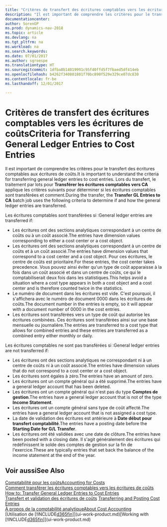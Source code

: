 ```yaml
---
title: "Critères de transfert des écritures comptables vers les écritures de coûts"
description: "Il est important de comprendre les critères pour le transfert des écritures comptables aux écritures de coûts. Lors du transfert, le traitement par lots pour **Transférer les écritures comptables vers CA** applique les critères suivants pour déterminer si les écritures comptables sont transférées et comment."
documentationcenter: 
author: SorenGP
ms.prod: dynamics-nav-2018
ms.topic: article
ms.devlang: na
ms.tgt_pltfrm: na
ms.workload: na
ms.search.keywords: 
ms.date: 07/01/2017
ms.author: sgroespe
ms.translationtype: HT
ms.sourcegitcommit: 1dfba8b14019991c95f40ffd5f7fbaed5df414eb
ms.openlocfilehash: b4262f340801801f70bc890f529e329ce07dc830
ms.contentlocale: fr-be
ms.lasthandoff: 12/01/2017

---
```

# <a name="criteria-for-transferring-general-ledger-entries-to-cost-entries"></a><span data-ttu-id="55fff-104">Critères de transfert des écritures comptables vers les écritures de coûts</span><span class="sxs-lookup"><span data-stu-id="55fff-104">Criteria for Transferring General Ledger Entries to Cost Entries</span></span>
<span data-ttu-id="55fff-105">Il est important de comprendre les critères pour le transfert des écritures comptables aux écritures de coûts.</span><span class="sxs-lookup"><span data-stu-id="55fff-105">It is important to understand the criteria for transferring general ledger entries to cost entries.</span></span> <span data-ttu-id="55fff-106">Lors du transfert, le traitement par lots pour **Transférer les écritures comptables vers CA** applique les critères suivants pour déterminer si les écritures comptables sont transférées et comment.</span><span class="sxs-lookup"><span data-stu-id="55fff-106">During the transfer, the **Transfer GL Entries to CA** batch job uses the following criteria to determine if and how the general ledger entries are transferred.</span></span>  

<span data-ttu-id="55fff-107">Les écritures comptables sont transférées si :</span><span class="sxs-lookup"><span data-stu-id="55fff-107">General ledger entries are transferred if:</span></span>  

-   <span data-ttu-id="55fff-108">Les écritures ont des sections analytiques correspondant à un centre de coûts ou à un coût associé.</span><span class="sxs-lookup"><span data-stu-id="55fff-108">The entries have dimension values corresponding to either a cost center or a cost object.</span></span>  
-   <span data-ttu-id="55fff-109">Les écritures ont des sections analytiques correspondant à un centre de coûts et à un coût associé.</span><span class="sxs-lookup"><span data-stu-id="55fff-109">The entries have dimension values that correspond to a cost center and a cost object.</span></span> <span data-ttu-id="55fff-110">Pour ces écritures, le centre de coûts est prioritaire.</span><span class="sxs-lookup"><span data-stu-id="55fff-110">For these entries, the cost center takes precedence.</span></span> <span data-ttu-id="55fff-111">Vous pouvez ainsi éviter qu'un type de coût apparaisse à la fois dans un coût associé et dans un centre de coûts, ce qui le comptabiliserait deux fois dans les statistiques.</span><span class="sxs-lookup"><span data-stu-id="55fff-111">This helps avoid a situation where a cost type appears in both a cost object and a cost center and is therefore counted twice in the statistics.</span></span>  
-   <span data-ttu-id="55fff-112">Le numéro de document dans les écritures est vide. C'est pourquoi, il s'affichera avec le numéro de document 0000 dans les écritures de coûts.</span><span class="sxs-lookup"><span data-stu-id="55fff-112">The document number in the entries is empty, so it will appear with a document number of 0000 in the cost entries.</span></span>  
-   <span data-ttu-id="55fff-113">Les écritures sont transférées vers un type de coût qui autorise les écritures combinées. Ces écritures sont transférées ainsi sur une base mensuelle ou journalière.</span><span class="sxs-lookup"><span data-stu-id="55fff-113">The entries are transferred to a cost type that allows for combined entries and these entries are transferred as a combined entry either monthly or daily.</span></span>  

<span data-ttu-id="55fff-114">Les écritures comptables ne sont pas transférées si :</span><span class="sxs-lookup"><span data-stu-id="55fff-114">General ledger entries are not transferred if:</span></span>  

-   <span data-ttu-id="55fff-115">Les écritures ont des sections analytiques ne correspondant ni à un centre de coûts ni à un coût associé.</span><span class="sxs-lookup"><span data-stu-id="55fff-115">The entries have dimension values that do not correspond to a cost center or a cost object.</span></span>  
-   <span data-ttu-id="55fff-116">Les écritures sont égales à zéro.</span><span class="sxs-lookup"><span data-stu-id="55fff-116">The entries have an amount of zero.</span></span>  
-   <span data-ttu-id="55fff-117">Les écritures ont un compte général qui a été supprimé.</span><span class="sxs-lookup"><span data-stu-id="55fff-117">The entries have a general ledger account that has been deleted.</span></span>  
-   <span data-ttu-id="55fff-118">Les écritures ont un compte général qui n'est pas du type **Comptes de gestion**.</span><span class="sxs-lookup"><span data-stu-id="55fff-118">The entries have a general ledger account that is not of the type **Income Statement**.</span></span>  
-   <span data-ttu-id="55fff-119">Les écritures ont un compte général sans type de coût affecté.</span><span class="sxs-lookup"><span data-stu-id="55fff-119">The entries have a general ledger account that is not assigned a cost type.</span></span>  
-   <span data-ttu-id="55fff-120">La date de validation des écritures est antérieure à **Date début pour transfert comptabilité**.</span><span class="sxs-lookup"><span data-stu-id="55fff-120">The entries have a posting date before the **Starting Date for G/L Transfer**.</span></span>  
-   <span data-ttu-id="55fff-121">Les écritures ont été validées avec une date de clôture.</span><span class="sxs-lookup"><span data-stu-id="55fff-121">The entries have been posted with a closing date.</span></span> <span data-ttu-id="55fff-122">Il s'agit généralement des écritures qui redéfinissent le solde des comptes de gestion sur la fin de l'exercice.</span><span class="sxs-lookup"><span data-stu-id="55fff-122">These are typically entries that set back the balance of the income statement at the end of the year.</span></span>  

## <a name="see-also"></a><span data-ttu-id="55fff-123">Voir aussi</span><span class="sxs-lookup"><span data-stu-id="55fff-123">See Also</span></span>  
[<span data-ttu-id="55fff-124">Comptabilité pour les coûts</span><span class="sxs-lookup"><span data-stu-id="55fff-124">Accounting for Costs</span></span>](finance-manage-cost-accounting.md)  
 <span data-ttu-id="55fff-125">[Comment transférer les écritures comptables vers les écritures de coûts](finance-how-to-transfer-general-ledger-entries-to-cost-entries.md) </span><span class="sxs-lookup"><span data-stu-id="55fff-125">[How to: Transfer General Ledger Entries to Cost Entries](finance-how-to-transfer-general-ledger-entries-to-cost-entries.md) </span></span>  
 <span data-ttu-id="55fff-126">[Transfert et validation des écritures de coûts](finance-transfer-and-post-cost-entries.md) </span><span class="sxs-lookup"><span data-stu-id="55fff-126">[Transferring and Posting Cost Entries](finance-transfer-and-post-cost-entries.md) </span></span>  
 [<span data-ttu-id="55fff-127">À propos de la comptabilité analytique</span><span class="sxs-lookup"><span data-stu-id="55fff-127">About Cost Accounting</span></span>](finance-about-cost-accounting.md)  
 <span data-ttu-id="55fff-128">[Utilisation de [!INCLUDE[d365fin](includes/d365fin_md.md)]](ui-work-product.md)</span><span class="sxs-lookup"><span data-stu-id="55fff-128">[Working with [!INCLUDE[d365fin](includes/d365fin_md.md)]](ui-work-product.md)</span></span>

